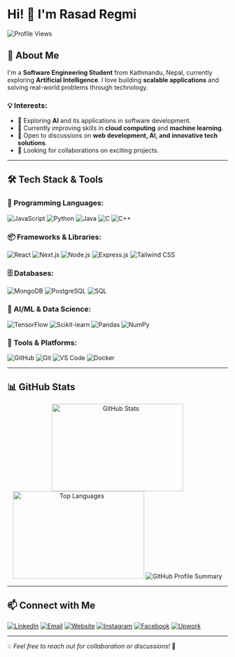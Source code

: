 # Hi! 👋 I'm Rasad Regmi

![Profile Views](https://komarev.com/ghpvc/?username=rasadregmi&label=Profile%20Views&color=0e75b6&style=flat)

## 🚀 About Me
I'm a **Software Engineering Student** from Kathmandu, Nepal, currently exploring **Artificial Intelligence**. I love building **scalable applications** and solving real-world problems through technology.

### 💡 Interests:
- 🔭 Exploring **AI** and its applications in software development.
- 🌱 Currently improving skills in **cloud computing** and **machine learning**.
- 💬 Open to discussions on **web development, AI, and innovative tech solutions**.
- 🤝 Looking for collaborations on exciting projects.

---

## 🛠️ Tech Stack & Tools

### 🚀 Programming Languages:
![JavaScript](https://img.shields.io/badge/JavaScript-F7DF1E?style=for-the-badge&logo=javascript&logoColor=black)
![Python](https://img.shields.io/badge/Python-3776AB?style=for-the-badge&logo=python&logoColor=white)
![Java](https://img.shields.io/badge/Java-ED8B00?style=for-the-badge&logo=java&logoColor=white)
![C](https://img.shields.io/badge/C-00599C?style=for-the-badge&logo=c&logoColor=white)
![C++](https://img.shields.io/badge/C++-00599C?style=for-the-badge&logo=c%2B%2B&logoColor=white)

### 📦 Frameworks & Libraries:
![React](https://img.shields.io/badge/React-61DAFB?style=for-the-badge&logo=react&logoColor=black)
![Next.js](https://img.shields.io/badge/Next.js-000000?style=for-the-badge&logo=nextdotjs&logoColor=white)
![Node.js](https://img.shields.io/badge/Node.js-339933?style=for-the-badge&logo=node.js&logoColor=white)
![Express.js](https://img.shields.io/badge/Express.js-000000?style=for-the-badge&logo=express&logoColor=white)
![Tailwind CSS](https://img.shields.io/badge/Tailwind%20CSS-06B6D4?style=for-the-badge&logo=tailwindcss&logoColor=white)

### 🗄️ Databases:
![MongoDB](https://img.shields.io/badge/MongoDB-47A248?style=for-the-badge&logo=mongodb&logoColor=white)
![PostgreSQL](https://img.shields.io/badge/PostgreSQL-336791?style=for-the-badge&logo=postgresql&logoColor=white)
![SQL](https://img.shields.io/badge/SQL-4479A1?style=for-the-badge&logo=amazon-dynamodb&logoColor=white)

### 🤖 AI/ML & Data Science:
![TensorFlow](https://img.shields.io/badge/TensorFlow-FF6F00?style=for-the-badge&logo=tensorflow&logoColor=white)
![Scikit-learn](https://img.shields.io/badge/Scikit--learn-F7931E?style=for-the-badge&logo=scikit-learn&logoColor=white)
![Pandas](https://img.shields.io/badge/Pandas-150458?style=for-the-badge&logo=pandas&logoColor=white)
![NumPy](https://img.shields.io/badge/NumPy-013243?style=for-the-badge&logo=numpy&logoColor=white)

### 🔧 Tools & Platforms:
![GitHub](https://img.shields.io/badge/GitHub-181717?style=for-the-badge&logo=github&logoColor=white)
![Git](https://img.shields.io/badge/Git-F05032?style=for-the-badge&logo=git&logoColor=white)
![VS Code](https://img.shields.io/badge/VS%20Code-007ACC?style=for-the-badge&logo=visualstudiocode&logoColor=white)
![Docker](https://img.shields.io/badge/Docker-2496ED?style=for-the-badge&logo=docker&logoColor=white)

---

## 📊 GitHub Stats

<p align="center">
<img src="https://github-readme-stats.vercel.app/api?username=rasadregmi&show_icons=true&theme=dark" alt="GitHub Stats" height="200" width="300"/>
<img src="https://github-readme-stats.vercel.app/api/top-langs/?username=rasadregmi&layout=compact&theme=dark" alt="Top Languages" height="200" width="300" />
<img src="http://github-profile-summary-cards.vercel.app/api/cards/profile-details?username=rasadregmi&theme=dark" alt="GitHub Profile Summary"/>
</p>

---

## 📫 Connect with Me
[![LinkedIn](https://img.shields.io/badge/LinkedIn-0A66C2?style=for-the-badge&logo=linkedin&logoColor=white)](https://www.linkedin.com/in/rasadregmi) 
[![Email](https://img.shields.io/badge/Email-D14836?style=for-the-badge&logo=gmail&logoColor=white)](mailto:rasadregmi@example.com)
[![Website](https://img.shields.io/badge/Website-000000?style=for-the-badge&logo=About.me&logoColor=white)](https://rasadregmi.com)
[![Instagram](https://img.shields.io/badge/Instagram-E4405F?style=for-the-badge&logo=instagram&logoColor=white)](https://www.instagram.com/regmi_rasad/)
[![Facebook](https://img.shields.io/badge/Facebook-1877F2?style=for-the-badge&logo=facebook&logoColor=white)](https://www.facebook.com/rasad.regmi)
[![Upwork](https://img.shields.io/badge/Upwork-6FDA44?style=for-the-badge&logo=upwork&logoColor=white)](https://www.upwork.com/freelancers/~01e65fb5a42bc52eae)

---

💡 *Feel free to reach out for collaboration or discussions!* 🚀
